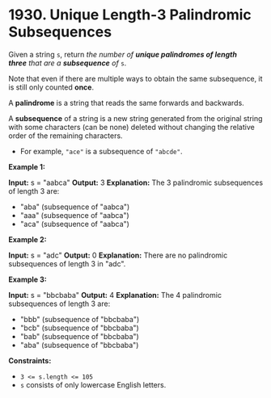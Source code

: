 # 1930. Unique Length-3 Palindromic Subsequences 

Given a string `s`, return _the number of **unique palindromes of length three** that are a **subsequence** of_ `s`.

Note that even if there are multiple ways to obtain the same subsequence, it is still only counted **once**.

A **palindrome** is a string that reads the same forwards and backwards.

A **subsequence** of a string is a new string generated from the original string with some characters (can be none) deleted without changing the relative order of the remaining characters.

- For example, `"ace"` is a subsequence of `"abcde"`.

**Example 1:**

**Input:** s = "aabca"
**Output:** 3
**Explanation:** The 3 palindromic subsequences of length 3 are:
- "aba" (subsequence of "aabca")
- "aaa" (subsequence of "aabca")
- "aca" (subsequence of "aabca")

**Example 2:**

**Input:** s = "adc"
**Output:** 0
**Explanation:** There are no palindromic subsequences of length 3 in "adc".

**Example 3:**

**Input:** s = "bbcbaba"
**Output:** 4
**Explanation:** The 4 palindromic subsequences of length 3 are:
- "bbb" (subsequence of "bbcbaba")
- "bcb" (subsequence of "bbcbaba")
- "bab" (subsequence of "bbcbaba")
- "aba" (subsequence of "bbcbaba")

**Constraints:**

- `3 <= s.length <= 105`
- `s` consists of only lowercase English letters.